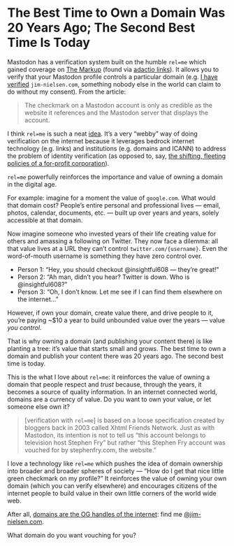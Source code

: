 # The Best Time to Own a Domain Was 20 Years Ago; The Second Best Time Is Today

Mastodon has a verification system built on the humble `rel=me` which gained coverage on [The Markup](https://themarkup.org/levelup/2022/12/22/how-we-verified-ourselves-on-mastodon-and-how-you-can-too) (found via [adactio links](https://adactio.com/links/19783)). It allows you to verify that your Mastodon profile controls a particular domain (e.g. [I have verified](https://mastodon.social/@jimniels) `jim-nielsen.com`, something nobody else in the world can claim to do without my consent). From the article:

> The checkmark on a Mastodon account is only as credible as the website it references and the Mastodon server that displays the account.

I think `rel=me` is such a neat [idea](https://indieweb.org/rel-me). It’s a very “webby” way of doing verification on the internet because it leverages bedrock internet technology (e.g. links) and institutions (e.g. domains and ICANN) to address the problem of identity verification (as opposed to, say, [the shifting, fleeting policies of a for-profit corporation](https://help.twitter.com/en/managing-your-account/legacy-verification-policy)).

`rel=me` powerfully reinforces the importance and value of owning a domain in the digital age.

For example: imagine for a moment the value of `google.com`. What would that domain cost? People’s entire personal and professional lives — email, photos, calendar, documents, etc. — built up over years and years, solely accessible at that domain.

Now imagine someone who invested years of their life creating value for others and amassing a following on Twitter. They now face a dilemma: all that value lives at a URL they can’t control `twitter.com/{username}`. Even the word-of-mouth username is something they have zero control over.

- Person 1: “Hey, you should checkout @insightful608 — they’re great!”
- Person 2: “Ah man, didn’t you hear? Twitter is down. Who is @insightful608?”
- Person 3: “Oh, I don’t know. Let me see if I can find them elsewhere on the internet…”

However, if own your domain, create value there, and drive people to it, you’re paying ~$10 a year to build unbounded value over the years — value _you control_.

That is why owning a domain (and publishing your content there) is like planting a tree: it’s value that starts small and grows. The best time to own a domain and publish your content there was 20 years ago. The second best time is today.

This is the what I love about `rel=me`: it reinforces the value of owning a domain that people respect and _trust_ because, through the years, it becomes a source of quality information. In an internet connected world, domains are a currency of value. Do you want to own your value, or let someone else own it?

> [verification with `rel=me`] is based on a loose specification created by bloggers back in 2003 called Xhtml Friends Network. Just as with Mastodon, its intention is not to tell us “this account belongs to television host Stephen Fry” but rather “this Stephen Fry account was vouched for by stephenfry.com, the website.”

I love a technology like `rel=me` which pushes the idea of domain ownership into broader and broader spheres of society — “How do I get that nice little green checkmark on my profile?” It reinforces the value of owning your own domain (which you can verify elsewhere) and encourages citizens of the internet people to build value in their own little corners of the world wide web.

After all, [domains are the OG handles of the internet](https://blog.jim-nielsen.com/2023/subscribe-wherever-you-get-your-content/): find me [@jim-nielsen.com](https://jim-nielsen.com).

What domain do you want vouching for you?